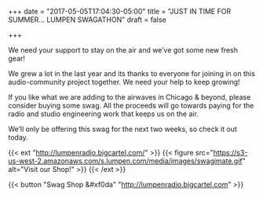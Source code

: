 +++
date = "2017-05-05T17:04:30-05:00"
title = "JUST IN TIME FOR SUMMER... LUMPEN SWAGATHON"
draft = false

+++

We need your support to stay on the air and we’ve got some new fresh gear!

We grew a lot in the last year and its thanks to everyone for joining in on this audio-community project together. We need your help to keep growing!

If you like what we are adding to the airwaves in Chicago & beyond, please consider buying some swag. All the proceeds will go towards paying for the radio and studio engineering work that keeps us on the air.

We’ll only be offering this swag for the next two weeks, so check it out today.

{{< ext "http://lumpenradio.bigcartel.com/" >}}
  {{< figure src="https://s3-us-west-2.amazonaws.com/s.lumpen.com/media/images/swagimate.gif" alt="Visit our Shop!" >}}
{{< /ext >}}

{{< button "Swag Shop &#xf0da" "http://lumpenradio.bigcartel.com" >}}
